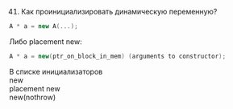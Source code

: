 41. Как проинициализировать динамическую переменную?

```c++
A * a = new A(...);  
``` 
Либо placement new: 
```c++
A * a = new(ptr_on_block_in_mem) (arguments to constructor);  
```  
В списке инициализаторов  
new  
placement new  
new(nothrow)  
